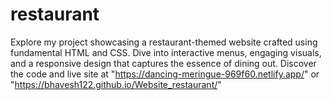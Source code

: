 # restaurant
Explore my project showcasing a restaurant-themed website crafted using fundamental HTML and CSS. Dive into interactive menus, engaging visuals, and a responsive design that captures the essence of dining out. Discover the code and live site at "https://dancing-meringue-969f60.netlify.app/" or "https://bhavesh122.github.io/Website_restaurant/"
